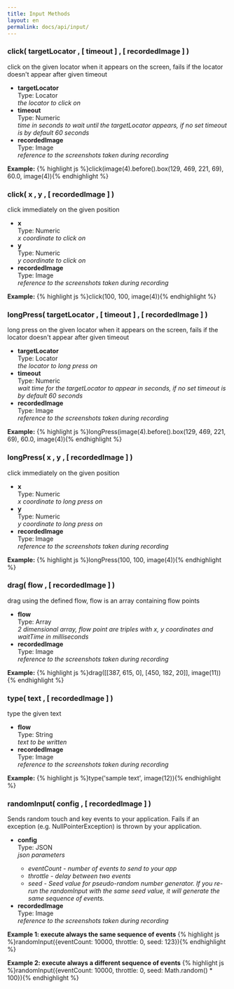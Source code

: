 ```yaml
---
title: Input Methods
layout: en
permalink: docs/api/input/
---
```


<h3 id="click-box">click( targetLocator , [ timeout ] , [ recordedImage ] )</h3>
<p>click on the given locator when it appears on the screen, fails if the locator doesn't appear after given timeout</p>
<p><ul>
	<li>
		<strong>targetLocator</strong>
		<div>Type: Locator</div>
		<em>the locator to click on</em>
	</li>
	<li>
		<strong>timeout</strong>
		<div>Type: Numeric</div>
		<em>time in seconds to wait until the targetLocator appears, if no set timeout is by default 60 seconds</em>
	</li>
	<li>
		<strong>recordedImage</strong>
		<div>Type: Image</div>
		<em>reference to the screenshots taken during recording</em>
	</li>
</ul></p>
<p>
<strong>Example:</strong>
{% highlight js %}click(image(4).before().box(129, 469, 221, 69), 60.0, image(4)){% endhighlight %}
</p>

<h3 id="click-position">click( x , y , [ recordedImage ] )</h3>
<p>click immediately on the given position</p>
<p><ul>
	<li>
		<strong>x</strong>
		<div>Type: Numeric</div>
		<em>x coordinate to click on</em>
	</li>
	<li>
		<strong>y</strong>
		<div>Type: Numeric</div>
		<em>y coordinate to click on</em>
	</li>
	<li>
		<strong>recordedImage</strong>
		<div>Type: Image</div>
		<em>reference to the screenshots taken during recording</em>
	</li>
</ul></p>
<p>
<strong>Example:</strong>
{% highlight js %}click(100, 100, image(4)){% endhighlight %}
</p>

<h3 id="longPress-box">longPress( targetLocator , [ timeout ] , [ recordedImage ] )</h3>
<p>long press on the given locator when it appears on the screen, fails if the locator doesn't appear after given timeout</p>
<p><ul>
	<li>
		<strong>targetLocator</strong>
		<div>Type: Locator</div>
		<em>the locator to long press on</em>
	</li>
	<li>
		<strong>timeout</strong>
		<div>Type: Numeric</div>
		<em>wait time for the targetLocator to appear in seconds, if no set timeout is by default 60 seconds</em>
	</li>
	<li>
		<strong>recordedImage</strong>
		<div>Type: Image</div>
		<em>reference to the screenshots taken during recording</em>
	</li>
</ul></p>
<p>
<strong>Example:</strong>
{% highlight js %}longPress(image(4).before().box(129, 469, 221, 69), 60.0, image(4)){% endhighlight %}
</p>

<h3 id"longPress-position">longPress( x , y , [ recordedImage ] )</h3>
<p>click immediately on the given position</p>
<p><ul>
	<li>
		<strong>x</strong>
		<div>Type: Numeric</div>
		<em>x coordinate to long press on</em>
	</li>
	<li>
		<strong>y</strong>
		<div>Type: Numeric</div>
		<em>y coordinate to long press on</em>
	</li>
	<li>
		<strong>recordedImage</strong>
		<div>Type: Image</div>
		<em>reference to the screenshots taken during recording</em>
	</li>
</ul></p>
<p>
<strong>Example:</strong>
{% highlight js %}longPress(100, 100, image(4)){% endhighlight %}
</p>

<h3 id="drag">drag( flow , [ recordedImage ] )</h3>
<p>drag using the defined flow, flow is an array containing flow points</p>
<p><ul>
	<li>
		<strong>flow</strong>
		<div>Type: Array</div>
		<em>2 dimensional array, flow point are triples with x, y coordinates and waitTime in milliseconds</em>
	</li>
	<li>
		<strong>recordedImage</strong>
		<div>Type: Image</div>
		<em>reference to the screenshots taken during recording</em>
	</li>
</ul></p>
<p>
<strong>Example:</strong>
{% highlight js %}drag([[387, 615, 0], [450, 182, 20]], image(11)){% endhighlight %}
</p>

<h3 id="type">type( text , [ recordedImage ] )</h3>
<p>type the given text</p>
<p><ul>
	<li>
		<strong>flow</strong>
		<div>Type: String</div>
		<em>text to be written</em>
	</li>
	<li>
		<strong>recordedImage</strong>
		<div>Type: Image</div>
		<em>reference to the screenshots taken during recording</em>
	</li>
</ul></p>
<p>
<strong>Example:</strong>
{% highlight js %}type('sample text', image(12)){% endhighlight %}
</p>

<h3 id="randomInput">randomInput( config , [ recordedImage ] )</h3>
<p>Sends random touch and key events to your application. Fails if an exception (e.g. NullPointerException) is thrown by your application.</p>
<p><ul>
	<li>
		<strong>config</strong>
		<div>Type: JSON</div>
		<em>json parameters
		    <ul>
			<li>eventCount - number of events to send to your app</li>
			<li>throttle - delay between two events</li>
			<li>seed - Seed value for pseudo-random number generator. If you re-run the randomInput with the same seed value, it will generate the same sequence of events.</li>
		   </ul> 	
		</em>
	</li>
	<li>
		<strong>recordedImage</strong>
		<div>Type: Image</div>
		<em>reference to the screenshots taken during recording</em>
	</li>
</ul></p>
<p>
<strong>Example 1: execute always the same sequence of events</strong>
{% highlight js %}randomInput({eventCount: 10000, throttle: 0, seed: 123}){% endhighlight %}
</p>
<p>
<strong>Example 2: execute always a different sequence of events</strong>
{% highlight js %}randomInput({eventCount: 10000, throttle: 0, seed: Math.random() * 100}){% endhighlight %}
</p>

